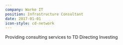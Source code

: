 ```yaml
---
company: Warke IT
position: Infrastructure Consultant
date: 2017-01-01
icon-style: cd-network
---
```

Providing consulting services to TD Directing Investing
